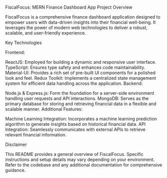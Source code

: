 FiscalFocus: MERN Finance Dashboard App
Project Overview

FiscalFocus is a comprehensive finance dashboard application designed to empower users with data-driven insights into their financial well-being. It leverages the power of modern web technologies to deliver a robust, scalable, and user-friendly experience.

Key Technologies

Frontend:

ReactJS: Employed for building a dynamic and responsive user interface.
TypeScript: Ensures type safety and enhances code maintainability.
Material-UI: Provides a rich set of pre-built UI components for a polished look and feel.
Redux Toolkit: Implements a centralized state management system for efficient data handling across the application.
Backend:

Node.js & Express.js: Form the foundation for a server-side environment handling user requests and API interactions.
MongoDB: Serves as the primary database for storing and retrieving financial data in a flexible and scalable manner.
Additional Features:

Machine Learning Integration: Incorporates a machine learning prediction algorithm to generate insights based on historical financial data.
API Integration: Seamlessly communicates with external APIs to retrieve relevant financial information.

Disclaimer

This README provides a general overview of FiscalFocus. Specific instructions and setup details may vary depending on your environment. Refer to the codebase and any additional documentation for comprehensive guidance.
